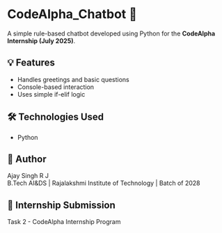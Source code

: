 # CodeAlpha_Chatbot 🤖

A simple rule-based chatbot developed using Python for the **CodeAlpha Internship (July 2025)**.

## 💡 Features
- Handles greetings and basic questions
- Console-based interaction
- Uses simple if-elif logic

## 🛠️ Technologies Used
- Python

## 👤 Author
Ajay Singh R J  
B.Tech AI&DS | Rajalakshmi Institute of Technology | Batch of 2028

## 📜 Internship Submission
Task 2 - CodeAlpha Internship Program
